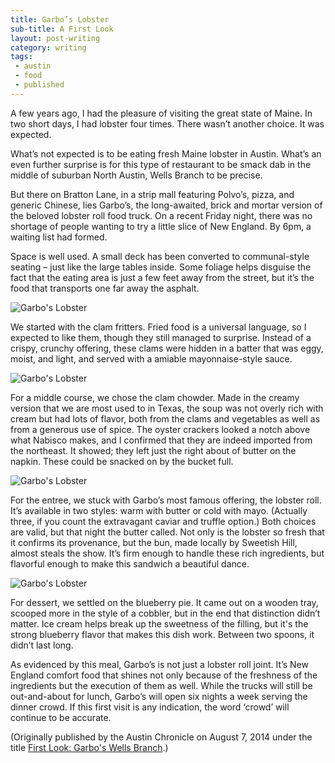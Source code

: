 ```yaml
---
title: Garbo’s Lobster
sub-title: A First Look
layout: post-writing
category: writing
tags:
 - austin
 - food
 - published
---
```

A few years ago, I had the pleasure of visiting the great state of Maine. In two short days, I had lobster four times. There wasn’t another choice. It was expected.

What’s not expected is to be eating fresh Maine lobster in Austin. What’s an even further surprise is for this type of restaurant to be smack dab in the middle of suburban North Austin, Wells Branch to be precise.

But there on Bratton Lane, in a strip mall featuring Polvo’s, pizza, and generic Chinese, lies Garbo’s, the long-awaited, brick and mortar version of the beloved lobster roll food truck. On a recent Friday night, there was no shortage of people wanting to try a little slice of New England. By 6pm, a waiting list had formed.

Space is well used. A small deck has been converted to communal-style seating – just like the large tables inside. Some foliage helps disguise the fact that the eating area is just a few feet away from the street, but it’s the food that transports one far away the asphalt.

  <img src="http://i.rodmachen.com/garbos-medium-1.jpg" alt="Garbo's Lobster">

<!-- <a href="http://i.rodmachen.com/garbos-1.jpg" target="blank">
  <img src="http://i.rodmachen.com/garbos-medium-1.jpg" alt="Garbo's Lobster">
</a> -->


We started with the clam fritters. Fried food is a universal language, so I expected to like them, though they still managed to surprise. Instead of a crispy, crunchy offering, these clams were hidden in a batter that was eggy, moist, and light, and served with a amiable mayonnaise-style sauce.

  <img src="http://i.rodmachen.com/garbos-medium-2.jpg" alt="Garbo's Lobster">

<!-- <a href="http://i.rodmachen.com/garbos-2.jpg" target="blank">
  <img src="http://i.rodmachen.com/garbos-medium-2.jpg" alt="Garbo's Lobster">
</a> -->

For a middle course, we chose the clam chowder. Made in the creamy version that we are most used to in Texas, the soup was not overly rich with cream but had lots of flavor, both from the clams and vegetables as well as from a generous use of spice. The oyster crackers looked a notch above what Nabisco makes, and I confirmed that they are indeed imported from the northeast. It showed; they left just the right about of butter on the napkin. These could be snacked on by the bucket full.

  <img src="http://i.rodmachen.com/garbos-medium-3.jpg" alt="Garbo's Lobster">

<!-- <a href="http://i.rodmachen.com/garbos-3.jpg" target="blank">
  <img src="http://i.rodmachen.com/garbos-medium-3.jpg" alt="Garbo's Lobster">
</a> -->

For the entree, we stuck with Garbo’s most famous offering, the lobster roll. It’s available in two styles: warm with butter or cold with mayo. (Actually three, if you count the extravagant caviar and truffle option.) Both choices are valid, but that night the butter called. Not only is the lobster so fresh that it confirms its provenance, but the bun, made locally by Sweetish Hill, almost steals the show. It’s firm enough to handle these rich ingredients, but flavorful enough to make this sandwich a beautiful dance.

  <img src="http://i.rodmachen.com/garbos-medium-4.jpg" alt="Garbo's Lobster">

<!-- <a href="http://i.rodmachen.com/garbos-4.jpg" target="blank">
  <img src="http://i.rodmachen.com/garbos-medium-4.jpg" alt="Garbo's Lobster">
</a> -->

For dessert, we settled on the blueberry pie. It came out on a wooden tray, scooped more in the style of a cobbler, but in the end that distinction didn’t matter. Ice cream helps break up the sweetness of the filling, but it's the strong blueberry flavor that makes this dish work. Between two spoons, it didn’t last long.



As evidenced by this meal, Garbo’s is not just a lobster roll joint. It’s New England comfort food that shines not only because of the freshness of the ingredients but the execution of them as well. While the trucks will still be out-and-about for lunch, Garbo’s will open six nights a week serving the dinner crowd. If this first visit is any indication, the word ‘crowd’ will continue to be accurate.


(Originally published by the Austin Chronicle on August 7, 2014 under the title [First Look: Garbo's Wells Branch](http://www.austinchronicle.com/daily/food/2014-08-07/first-look-garbos-wells-branch/).)